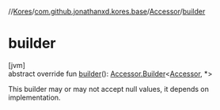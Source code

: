 //[Kores](../../../index.md)/[com.github.jonathanxd.kores.base](../index.md)/[Accessor](index.md)/[builder](builder.md)

# builder

[jvm]\
abstract override fun [builder](builder.md)(): [Accessor.Builder](-builder/index.md)<[Accessor](index.md), *>

This builder may or may not accept null values, it depends on implementation.
